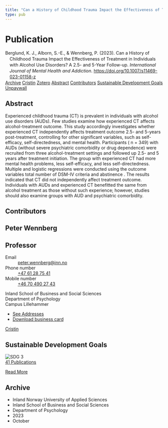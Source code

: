 ```yaml
---
title: "Can a History of Childhood Trauma Impact the Effectiveness of Treatment in Individuals with Alcohol Use Disorders? A 2.5- and 5-Year Follow-up"
type: pub
---
```

<h1>Publication</h1>
<article id="csl-bib-container-D992S8PD" class="csl-bib-container">
  <div class="csl-bib-body" style="line-height: 1.35; padding-left: 1em; text-indent:-1em;">
  <div class="csl-entry">Berglund, K. J., Alborn, S.-E., &amp; Wennberg, P. (2023). Can a History of Childhood Trauma Impact the Effectiveness of Treatment in Individuals with Alcohol Use Disorders? A 2.5- and 5-Year Follow-up. <i>International Journal of Mental Health and Addiction</i>. <a href="https://doi.org/10.1007/s11469-023-01158-z">https://doi.org/10.1007/s11469-023-01158-z</a></div>
</div>
  <div class="csl-bib-buttons">
    <a href="#taxonomy-article-D992S8PD" class="csl-bib-button">Archive</a>
    <a href="https://app.cristin.no/results/show.jsf?id=2190582" alt="Cristin URL" class="csl-bib-button">Cristin</a>
    <a href="http://zotero.org/groups/5022929/items/D992S8PD" alt="Zotero URL" class="csl-bib-button">Zotero</a>
    <a href="#abstract-article-D992S8PD" class="csl-bib-button">Abstract</a>
    <a href="#contributors-article-D992S8PD" class="csl-bib-button">Contributors</a>
    <a href="#sdg-article-D992S8PD" class="csl-bib-button">Sustainable Development Goals</a>
    <a href="https://link.springer.com/content/pdf/10.1007/s11469-023-01158-z.pdf" class="csl-bib-button">Unpaywall</a>
  </div>
  <div id="csl-bib-meta-container-D992S8PD"></div>
</article>
<div id="csl-bib-meta-D992S8PD" class="csl-bib-meta">
  <article id="abstract-article-D992S8PD" class="abstract-article">
    <h1>Abstract</h1>
    Experienced childhood trauma (CT) is prevalent in individuals with alcohol use disorders (AUDs). Few studies examine how experienced CT affects alcohol-treatment outcome. This study accordingly investigates whether experienced CT independently affects treatment outcome 2.5- and 5-years post-treatment, controlling for other significant variables, such as self-efficacy, self-directedness, and mental health. Participants ( n = 349) with AUDs (without severe psychiatric comorbidity or drug dependence) were recruited from three alcohol-treatment settings and followed up 2.5- and 5 years after treatment initiation. The group with experienced CT had more mental health problems, less self-efficacy, and less self-directedness. Multiple and logistic regressions were conducted using the outcome variables total number of DSM-IV criteria and abstinence . The results indicated that CT did not independently affect treatment outcome. Individuals with AUDs and experienced CT benefitted the same from alcohol treatment as those without such experience; however, studies should also examine groups with AUD and psychiatric comorbidity.
  </article>
  <article id="contributors-article-D992S8PD" class="contributors-article">
    <h1>Contributors</h1>
    <div class="personas">
<div class="vrtx-hinn-person-card">
<div class="photo">
<i class="lar la-user-circle missing-person"></i>
</div>
<div class="info">
<hgroup><h1>Peter Wennberg</h1>
<h2>Professor</h2>
</hgroup><dl>
<dt>Email</dt>
<dd>
<a href="mailto:peter.wennberg@inn.no">peter.wennberg@inn.no</a>
</dd>
<dt>Phone number</dt>
<dd><a href="tel:+4761287541">
+47 61 28 75 41
</a></dd>
<dt>Mobile number</dt>
<dd><a href="tel:+46704902743">
+46 70 490 27 43
</a></dd>
</dl>
<p>
Inland School of Business and Social Sciences<br>
Department of Psychology<br>
Campus Lillehammer
</p>
<ul class="vrtx-hinn-links">
<li><a href="https://www.inn.no/english/find-an-employee/peter-wennberg.html#vrtx-hinn-addresses">See Addresses</a></li>
<li><a href="https://www.inn.no/english/find-an-employee/peter-wennberg.html?vrtx=vcf">Download business card</a></li>
</ul>
</div>
</div>
<a href="https://app.cristin.no/persons/show.jsf?id=1497957" alt="Cristin URL" class="personas-cristin">Cristin</a>
</div>
  </article>
  <article id="sdg-article-D992S8PD" class="sdg-article">
    <h1>Sustainable Development Goals</h1>
    <div class="sdg-container"><div id="sdg3" class="sdg">
<img src="{{< params subfolder >}}images/sdg/sdg03_en.png" class="image" alt="SDG 3">
<div class="sdg-overlay">
<a href="{{< params subfolder >}}en/archive/?sdg=3#archive" class="sdg-publication-count"><span>41</span> Publications</a>
<p><a href="https://sdgs.un.org/goals/goal3" class="sdg-read-more">Read More</a></p>
</div>
</div></div>
  </article>
  <article id="taxonomy-article-D992S8PD" class="taxonomy-article">
    <h1>Archive</h1>
    <ul>
      <li>Inland Norway University of Applied Sciences</li>
      <li>Inland School of Business and Social Sciences</li>
      <li>Department of Psychology</li>
      <li>2023</li>
      <li>October</li>
    </ul>
  </article>
</div>
